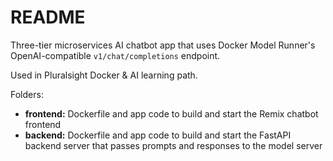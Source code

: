 # README

Three-tier microservices AI chatbot app that uses Docker Model Runner's OpenAI-compatible `v1/chat/completions` endpoint.

Used in Pluralsight Docker & AI learning path.

Folders:
- **frontend:** Dockerfile and app code to build and start the Remix chatbot frontend
- **backend:** Dockerfile and app code to build and start the FastAPI backend server that passes prompts and responses to the model server



